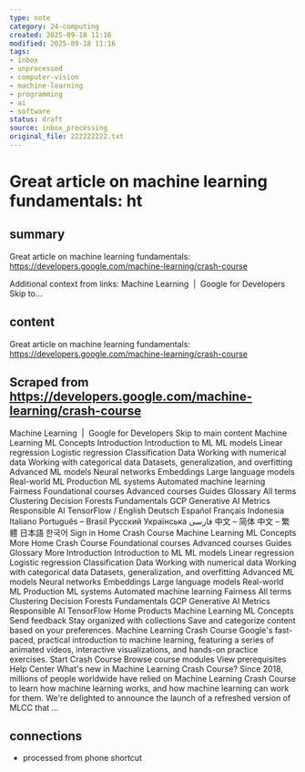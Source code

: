 ```yaml
---
type: note
category: 24-computing
created: 2025-09-18 11:16
modified: 2025-09-18 11:16
tags:
- inbox
- unprocessed
- computer-vision
- machine-learning
- programming
- ai
- software
status: draft
source: inbox_processing
original_file: 222222222.txt
---
```



# Great article on machine learning fundamentals: ht

## summary
Great article on machine learning fundamentals: https://developers.google.com/machine-learning/crash-course

Additional context from links:
Machine Learning &nbsp;|&nbsp; Google for Developers Skip to...

## content
Great article on machine learning fundamentals: https://developers.google.com/machine-learning/crash-course

## Scraped from https://developers.google.com/machine-learning/crash-course
Machine Learning &nbsp;|&nbsp; Google for Developers Skip to main content Machine Learning ML Concepts Introduction Introduction to ML ML models Linear regression Logistic regression Classification Data Working with numerical data Working with categorical data Datasets, generalization, and overfitting Advanced ML models Neural networks Embeddings Large language models Real-world ML Production ML systems Automated machine learning Fairness Foundational courses Advanced courses Guides Glossary All terms Clustering Decision Forests Fundamentals GCP Generative AI Metrics Responsible AI TensorFlow / English Deutsch Español Français Indonesia Italiano Português – Brasil Русский Українська فارسی 中文 – 简体 中文 – 繁體 日本語 한국어 Sign in Home Crash Course Machine Learning ML Concepts More Home Crash Course Foundational courses Advanced courses Guides Glossary More Introduction Introduction to ML ML models Linear regression Logistic regression Classification Data Working with numerical data Working with categorical data Datasets, generalization, and overfitting Advanced ML models Neural networks Embeddings Large language models Real-world ML Production ML systems Automated machine learning Fairness All terms Clustering Decision Forests Fundamentals GCP Generative AI Metrics Responsible AI TensorFlow Home Products Machine Learning ML Concepts Send feedback Stay organized with collections Save and categorize content based on your preferences. Machine Learning Crash Course Google's fast-paced, practical introduction to machine learning, featuring a series of animated videos, interactive visualizations, and hands-on practice exercises. Start Crash Course Browse course modules View prerequisites Help Center What's new in Machine Learning Crash Course? Since 2018, millions of people worldwide have relied on Machine Learning Crash Course to learn how machine learning works, and how machine learning can work for them. We're delighted to announce the launch of a refreshed version of MLCC that ...


## connections
- processed from phone shortcut
